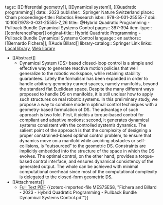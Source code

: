 tags:: [[Differential geometry]], [[Dynamical system]], [[Quadratic programming]]
date:: 2023
publisher:: Springer Nature Switzerland
place:: Cham
proceedings-title:: Robotics Research
isbn:: 978-3-031-25555-7
doi:: 10.1007/978-3-031-25555-7_26
title:: @Hybrid Quadratic Programming - Pullback Bundle Dynamical Systems Control
pages:: 387-394
item-type:: [[conferencePaper]]
original-title:: Hybrid Quadratic Programming - Pullback Bundle Dynamical Systems Control
language:: en
authors:: [[Bernardo Fichera]], [[Aude Billard]]
library-catalog:: Springer Link
links:: [Local library](zotero://select/library/items/ERSS8Z8E), [Web library](https://www.zotero.org/users/12562648/items/ERSS8Z8E)

- [[Abstract]]
	- Dynamical System (DS)-based closed-loop control is a simple and effective way to generate reactive motion policies that well generalize to the robotic workspace, while retaining stability guarantees. Lately the formalism has been expanded in order to handle arbitrary geometry curved spaces, namely manifolds, beyond the standard flat Euclidean space. Despite the many different ways proposed to handle DS on manifolds, it is still unclear how to apply such structures on real robotic systems. In this preliminary study, we propose a way to combine modern optimal control techniques with a geometry-based formulation of DS. The advantage of such approach is two fold. First, it yields a torque-based control for compliant and adaptive motions; second, it generates dynamical systems consistent with the controlled system’s dynamics. The salient point of the approach is that the complexity of designing a proper constrained-based optimal control problem, to ensure that dynamics move on a manifold while avoiding obstacles or self-collisions, is “outsourced” to the geometric DS. Constraints are implicitly embedded into the structure of the space in which the DS evolves. The optimal control, on the other hand, provides a torque-based control interface, and ensures dynamical consistency of the generated output. The whole can be achieved with minimal computational overhead since most of the computational complexity is delegated to the closed-form geometric DS.
- [[Attachments]]
	- [Full Text PDF](https://link.springer.com/content/pdf/10.1007%2F978-3-031-25555-7_26.pdf) {{zotero-imported-file MES7SES8, "Fichera and Billard - 2023 - Hybrid Quadratic Programming - Pullback Bundle Dynamical Systems Control.pdf"}}